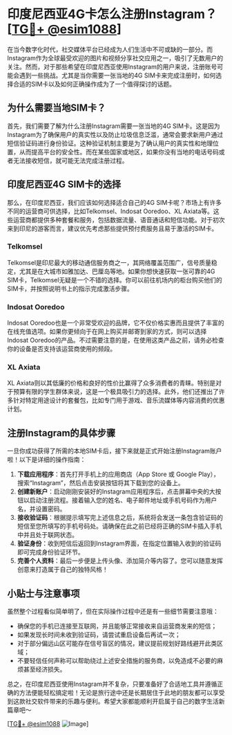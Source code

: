 # 印度尼西亚4G卡怎么注册Instagram？[[TG💪+ @esim1088](https://t.me/s/esim1088)]

在当今数字化时代，社交媒体平台已经成为人们生活中不可或缺的一部分。而Instagram作为全球最受欢迎的图片和视频分享社交应用之一，吸引了无数用户的关注。然而，对于那些希望在印度尼西亚使用Instagram的用户来说，注册账号可能会遇到一些挑战。尤其是当你需要一张当地的4G SIM卡来完成注册时，如何选择合适的SIM卡以及如何正确操作成为了一个值得探讨的话题。

## 为什么需要当地SIM卡？

首先，我们需要了解为什么注册Instagram需要一张当地的4G SIM卡。这是因为Instagram为了确保用户的真实性以及防止垃圾信息泛滥，通常会要求新用户通过短信验证码进行身份验证。这种验证机制主要是为了确认用户的真实性和地理位置，从而提高平台的安全性。而在某些国家或地区，如果你没有当地的电话号码或者无法接收短信，就可能无法完成注册过程。

## 印度尼西亚4G SIM卡的选择

那么，在印度尼西亚，我们应该如何选择适合自己的4G SIM卡呢？市场上有许多不同的运营商可供选择，比如Telkomsel、Indosat Ooredoo、XL Axiata等。这些运营商都提供多种套餐和服务，包括数据流量、语音通话和短信功能。对于初次来到印尼的游客而言，建议优先考虑那些提供预付费服务且易于激活的SIM卡。

### Telkomsel

Telkomsel是印尼最大的移动通信服务商之一，其网络覆盖范围广，信号质量稳定，尤其是在大城市如雅加达、巴厘岛等地。如果你想快速获取一张可靠的4G SIM卡，Telkomsel无疑是一个不错的选择。你可以前往机场内的柜台购买他们的SIM卡，并按照说明书上的指示完成激活步骤。

### Indosat Ooredoo

Indosat Ooredoo也是一个非常受欢迎的品牌，它不仅价格实惠而且提供了丰富的在线充值选项。如果你更倾向于在网上购买并邮寄到家的方式，则可以选择Indosat Ooredoo的产品。不过需要注意的是，在使用这类产品之前，请务必检查你的设备是否支持该运营商使用的频段。

### XL Axiata

XL Axiata则以其低廉的价格和良好的性价比赢得了众多消费者的青睐。特别是对于预算有限的学生群体来说，这是一个极具吸引力的选择。此外，他们还推出了许多针对特定用途设计的套餐包，比如专门用于游戏、音乐流媒体等内容消费的优惠计划。

## 注册Instagram的具体步骤

一旦你成功获得了所需的本地SIM卡后，接下来就是正式开始注册Instagram账户啦！以下是详细的操作指南：

1. **下载应用程序**：首先打开手机上的应用商店（App Store 或 Google Play），搜索“Instagram”，然后点击安装按钮将其下载到您的设备上。
2. **创建新账户**：启动刚刚安装好的Instagram应用程序后，点击屏幕中央的大按钮以启动注册流程。接着输入您的姓名、电子邮件地址或手机号码作为用户名，并设置密码。
3. **接收验证码**：根据提示填写完上述信息之后，系统将会发送一条包含验证码的短信至您所填写的手机号码处。请确保在此之前已经将正确的SIM卡插入手机中并且处于联网状态。
4. **验证身份**：收到短信后返回到Instagram界面，在指定位置输入收到的验证码即可完成身份验证环节。
5. **完善个人资料**：最后一步便是上传头像、添加简介等内容了。您可以随意发挥创意来打造属于自己的独特风格！

## 小贴士与注意事项

虽然整个过程看似简单明了，但在实际操作过程中还是有一些细节需要注意哦：

- 确保您的手机已连接至互联网，并且能够正常接收来自运营商发来的短信；
- 如果发现长时间未收到验证码，请尝试重启设备后再试一次；
- 对于部分偏远山区可能存在信号盲区的情况，建议提前规划好路线避开此类区域；
- 不要轻信任何声称可以帮助绕过上述安全措施的服务商，以免造成不必要的麻烦甚至经济损失。

总之，在印度尼西亚使用Instagram并不复杂，只要准备好了合适地工具并遵循正确的方法便能轻松搞定啦！无论是旅行途中还是长期居住于此地的朋友都可以享受到这款社交软件带来的乐趣与便利。希望大家都能顺利开启属于自己的数字生活新篇章吧～

[[TG💪+ @esim1088](https://t.me/s/esim1088) ![Image](https://i.postimg.cc/4NQfJmqS/Snipaste-2025-05-13-00-14-12.png)]